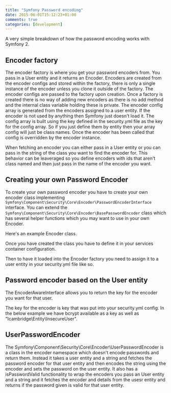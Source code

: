 ```yaml
---
title: "Symfony Password encoding"
date: 2015-06-01T15:12:23+01:00
comments: true
categories: [development]
---
```

A very simple breakdown of how the password encoding works with Symfony 2.

<!-- more -->
## Encoder factory

The encoder factory is where you get your password encoders from. You pass in a User entity and it returns an Encoder. Encoders are created from the encoder configs and stored within the factory, there is only a single instance of the encoder unless you clone it outside of the factory. The encoder configs are passed to the factory upon creation. Once a factory is created there is no way of adding new encoders as there is no add method and the internal class variable holding these is private. The encoder config array is generated from the encoders assigned to a user entity. If the encoder is not used by anything then Symfony just doesn't load it. The config array is built using the key defined in the security.yml file as the key for the config array. So if you just define them by entity then your array config will just be class names. Once the encoder has been called that config is overridden by the encoder instance.

When fetching an encoder you can either pass in a User entity or you can pass in the string of the class you want to find the encoder for. This behavior can be leaveraged so you define encoders with ids that aren't class named and then just pass in the name of the encoder you want.

<div><script src='https://gist.github.com/5300b2a609a80492b657.js?file=one.yml'></script></div>

<div><script src='https://gist.github.com/5300b2a609a80492b657.js?file=two.php'></script></div>

## Creating your own Password Encoder

To create your own password encoder you have to create your own encoder class implementing `Symfony\Component\Security\Core\Encoder\PasswordEncoderInterface` interface. You can extend the `Symfony\Component\Security\Core\Encoder\BasePasswordEncoder` class which has several helper functions which you may want to use in your own Encoder.

Here's an example Encoder class.

<div><script src='https://gist.github.com/5300b2a609a80492b657.js?file=three.php'></script></div>

Once you have created the class you have to define it in your services container configuration.

<div><script src='https://gist.github.com/5300b2a609a80492b657.js?file=four.xml'></script></div>

Then to have it loaded into the Encoder factory you need to assign it to a user entity in your security.yml file like so.


<div><script src='https://gist.github.com/5300b2a609a80492b657.js?file=five.yml'></script></div>

## Password encoder based on the User entity

The EncoderAwareInterface allows you to return the key for the encoder you want for that user.

<div><script src='https://gist.github.com/5300b2a609a80492b657.js?file=six.php'></script></div>

The key for the encoder is key that was put into your security.yml config. In the below example we have bcrypt available as a key as well as "Icambridge\Entity\InsecureUser".

<div><script src='https://gist.github.com/5300b2a609a80492b657.js?file=seven.yml'></script></div>

## UserPasswordEncoder

The Symfony\Component\Security\Core\Encoder\UserPasswordEncoder is a class in the encoder namespace which doesn't encode passwords and return them. Instead it takes a user entity and a string and fetches the password encoder for that user entity and then encodes the string using the encoder and sets the password on the user entity. It also has a isPasswordValid functionality to wrap the encoders you pass an User entity and a string and it fetches the encoder and details from the usesr entity and returns if the password given is valid for that user entity.
